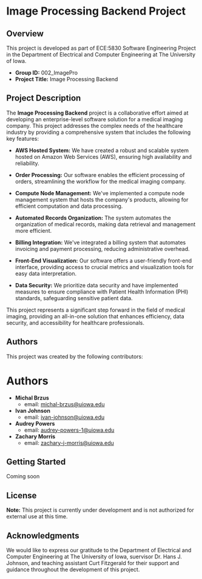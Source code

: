 # Image Processing Backend Project

## Overview

This project is developed as part of ECE:5830 Software Engineering Project in the Department of Electrical and Computer Engineering at The University of Iowa.

- **Group ID:** 002_ImagePro
- **Project Title:** Image Processing Backend

## Project Description

The **Image Processing Backend** project is a collaborative effort aimed at developing an enterprise-level software solution for a medical imaging company. This project addresses the complex needs of the healthcare industry by providing a comprehensive system that includes the following key features:

- **AWS Hosted System:** We have created a robust and scalable system hosted on Amazon Web Services (AWS), ensuring high availability and reliability.

- **Order Processing:** Our software enables the efficient processing of orders, streamlining the workflow for the medical imaging company.

- **Compute Node Management:** We've implemented a compute node management system that hosts the company's products, allowing for efficient computation and data processing.

- **Automated Records Organization:** The system automates the organization of medical records, making data retrieval and management more efficient.

- **Billing Integration:** We've integrated a billing system that automates invoicing and payment processing, reducing administrative overhead.

- **Front-End Visualization:** Our software offers a user-friendly front-end interface, providing access to crucial metrics and visualization tools for easy data interpretation.

- **Data Security:** We prioritize data security and have implemented measures to ensure compliance with Patient Health Information (PHI) standards, safeguarding sensitive patient data.

This project represents a significant step forward in the field of medical imaging, providing an all-in-one solution that enhances efficiency, data security, and accessibility for healthcare professionals.

## Authors

This project was created by the following contributors:

# Authors
- **Michal Brzus**
  - email: michal-brzus@uiowa.edu
- **Ivan Johnson**
  - email: ivan-johnson@uiowa.edu
- **Audrey Powers**
  - email: audrey-powers-1@uiowa.edu
- **Zachary Morris**
  - email: zachary-j-morris@uiowa.edu

## Getting Started

Coming soon

## License

**Note:** This project is currently under development and is not authorized for external use at this time.

## Acknowledgments

We would like to express our gratitude to the Department of Electrical and Computer Engineering at The University of Iowa, suervisor Dr. Hans J. Johnson, and teaching assistant Curt Fitzgerald for their support and guidance throughout the development of this project.
